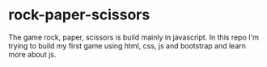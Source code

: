 # rock-paper-scissors

The game rock, paper, scissors is build mainly in javascript.
In this repo I'm trying to build my first game using html, css, js and bootstrap and learn more about js.
